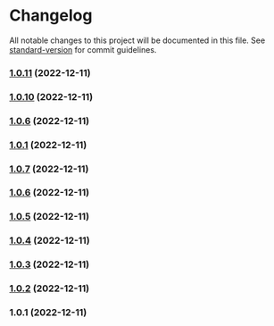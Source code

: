 # Changelog

All notable changes to this project will be documented in this file. See [standard-version](https://github.com/conventional-changelog/standard-version) for commit guidelines.

### [1.0.11](https://github.com/bhzdebrhm/useEmotion/compare/v1.0.10...v1.0.11) (2022-12-11)

### [1.0.10](https://github.com/bhzdebrhm/useEmotion/compare/v1.0.7...v1.0.10) (2022-12-11)

### [1.0.6](https://github.com/bhzdebrhm/useEmotion/compare/v1.0.7...v1.0.6) (2022-12-11)

### [1.0.1](https://github.com/bhzdebrhm/useEmotion/compare/v1.0.7...v1.0.1) (2022-12-11)

### [1.0.7](https://github.com/bhzdebrhm/useEmotion/compare/v1.0.6...v1.0.7) (2022-12-11)

### [1.0.6](https://github.com/bhzdebrhm/useEmotion/compare/v1.0.5...v1.0.6) (2022-12-11)

### [1.0.5](https://github.com/bhzdebrhm/useEmotion/compare/v1.0.4...v1.0.5) (2022-12-11)

### [1.0.4](https://github.com/bhzdebrhm/useEmotion/compare/v1.0.3...v1.0.4) (2022-12-11)

### [1.0.3](https://github.com/bhzdebrhm/useEmotion/compare/v1.0.2...v1.0.3) (2022-12-11)

### [1.0.2](https://github.com/bhzdebrhm/useEmotion/compare/v1.0.1...v1.0.2) (2022-12-11)

### 1.0.1 (2022-12-11)

